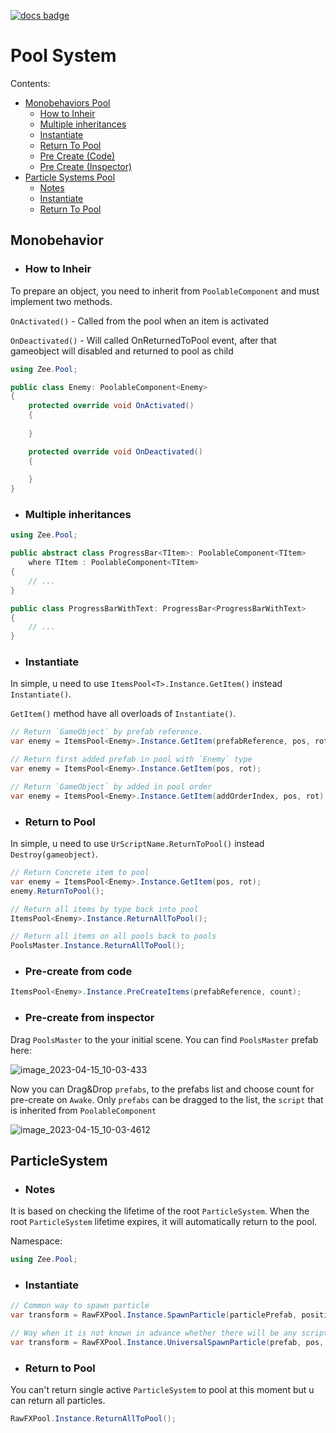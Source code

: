 [![docs badge](https://img.shields.io/badge/docs-reference-blue.svg)](https://github.com/zeeronis/ZeeUnityToolkit-readme/blob/main/README.md)

# Pool System
Сontents:
-  [Monobehaviors Pool](Pool.md#monobehavior)
   - [How to Inheir](Pool.md#how-to-inheir)
   - [Multiple inheritances](Pool.md#multiple-inheritances)
   - [Instantiate](Pool.md#instantiate)
   - [Return To Pool](Pool.md#return-to-pool)
   - [Pre Create (Code)](Pool.md#pre-create-from-code)
   - [Pre Create (Inspector)](Pool.md#pre-create-from-inspector)
-  [Particle Systems Pool](Pool.md#particlesystem)
   - [Notes](Pool.md#notes)
   - [Instantiate](Pool.md#instantiate-1)
   - [Return To Pool](Pool.md#return-to-pool-1)


## Monobehavior
- ### How to Inheir
To prepare an object, you need to inherit from `PoolableComponent` and must implement two methods.

`OnActivated()` - Called from the pool when an item is activated

`OnDeactivated()` - Will called OnReturnedToPool event, after that gameobject will disabled and returned to pool as child

```cs
using Zee.Pool;

public class Enemy: PoolableComponent<Enemy> 
{
    protected override void OnActivated()
    {
    
    }

    protected override void OnDeactivated()
    {
    
    }
}
```

- ### Multiple inheritances
```cs
using Zee.Pool;

public abstract class ProgressBar<TItem>: PoolableComponent<TItem> 
    where TItem : PoolableComponent<TItem>
{
    // ...
}

public class ProgressBarWithText: ProgressBar<ProgressBarWithText>
{
    // ...
}
```

- ### Instantiate
In simple, u need to use `ItemsPool<T>.Instance.GetItem()` instead `Instantiate()`.

`GetItem()` method have all overloads of `Instantiate()`.
```cs
// Return `GameObject` by prefab reference.
var enemy = ItemsPool<Enemy>.Instance.GetItem(prefabReference, pos, rot);
```
```cs
// Return first added prefab in pool with `Enemy` type
var enemy = ItemsPool<Enemy>.Instance.GetItem(pos, rot);
```
```cs
// Return `GameObject` by added in pool order
var enemy = ItemsPool<Enemy>.Instance.GetItem(addOrderIndex, pos, rot);
```

- ### Return to Pool
In simple, u need to use `UrScriptName.ReturnToPool()` instead `Destroy(gameobject)`.

```cs
// Return Concrete item to pool
var enemy = ItemsPool<Enemy>.Instance.GetItem(pos, rot);
enemy.ReturnToPool();
```
```cs
// Return all items by type back into pool
ItemsPool<Enemy>.Instance.ReturnAllToPool();
```
```cs
// Return all items on all pools back to pools
PoolsMaster.Instance.ReturnAllToPool();
```

- ### Pre-create from code
```cs
ItemsPool<Enemy>.Instance.PreCreateItems(prefabReference, count);
```
- ### Pre-create from inspector
Drag `PoolsMaster` to the your initial scene.
You can find `PoolsMaster` prefab here:

![image_2023-04-15_10-03-433](https://user-images.githubusercontent.com/15892895/232205334-696a301c-314c-46ad-ba9a-17227a8a4a06.png)

Now you can Drag&Drop `prefabs`, to the prefabs list and choose count for pre-create on `Awake`. Only `prefabs` can be dragged to the list, the `script` that is inherited from `PoolableComponent`

![image_2023-04-15_10-03-4612](https://user-images.githubusercontent.com/15892895/232205603-db1a25ef-6e60-430e-b2fa-2f29d835b47c.png)


## ParticleSystem

- ### Notes 
It is based on checking the lifetime of the root `ParticleSystem`. When the root `ParticleSystem` lifetime expires, it will automatically return to the pool.

Namespace:
```cs
using Zee.Pool; 
```

- ### Instantiate
```cs
// Common way to spawn particle
var transform = RawFXPool.Instance.SpawnParticle(particlePrefab, position, opt:rot);
```
```cs
// Way when it is not known in advance whether there will be any script on the particle system inherited from PoolableComponent  or not.
var transform = RawFXPool.Instance.UniversalSpawnParticle(prefab, pos, rot);
```
- ### Return to Pool
You can't return single active `ParticleSystem` to pool at this moment but u can return all particles.
```cs
RawFXPool.Instance.ReturnAllToPool();
```
